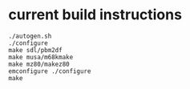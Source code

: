 # current build instructions

```
./autogen.sh
./configure
make sdl/pbm2df
make musa/m68kmake
make mz80/makez80
emconfigure ./configure
make
```

